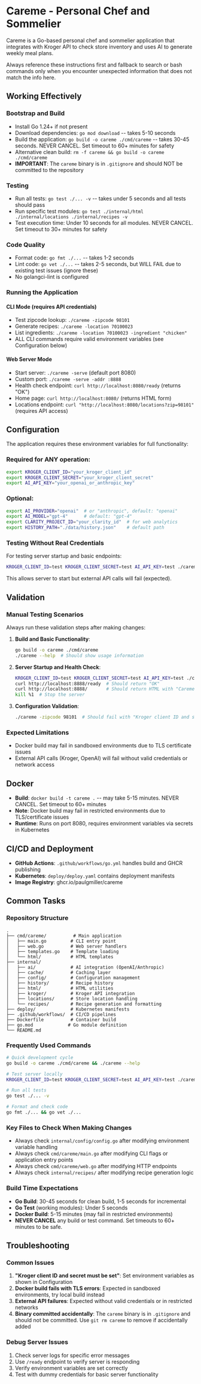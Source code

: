 # Careme - Personal Chef and Sommelier

Careme is a Go-based personal chef and sommelier application that integrates with Kroger API to check store inventory and uses AI to generate weekly meal plans.

Always reference these instructions first and fallback to search or bash commands only when you encounter unexpected information that does not match the info here.

## Working Effectively

### Bootstrap and Build
- Install Go 1.24+ if not present
- Download dependencies: `go mod download` -- takes 5-10 seconds
- Build the application: `go build -o careme ./cmd/careme` -- takes 30-45 seconds. NEVER CANCEL. Set timeout to 60+ minutes for safety
- Alternative clean build: `rm -f careme && go build -o careme ./cmd/careme`
- **IMPORTANT**: The `careme` binary is in `.gitignore` and should NOT be committed to the repository

### Testing
- Run all tests: `go test ./... -v` -- takes under 5 seconds and all tests should pass
- Run specific test modules: `go test ./internal/html ./internal/locations ./internal/recipes -v`
- Test execution time: Under 10 seconds for all modules. NEVER CANCEL. Set timeout to 30+ minutes for safety

### Code Quality
- Format code: `go fmt ./...` -- takes 1-2 seconds
- Lint code: `go vet ./...` -- takes 2-5 seconds, but WILL FAIL due to existing test issues (ignore these)
- No golangci-lint is configured

### Running the Application

#### CLI Mode (requires API credentials)
- Test zipcode lookup: `./careme -zipcode 98101`
- Generate recipes: `./careme -location 70100023` 
- List ingredients: `./careme -location 70100023 -ingredient "chicken"`
- ALL CLI commands require valid environment variables (see Configuration below)

#### Web Server Mode
- Start server: `./careme -serve` (default port 8080)
- Custom port: `./careme -serve -addr :8888`
- Health check endpoint: `curl http://localhost:8080/ready` (returns "OK")
- Home page: `curl http://localhost:8080/` (returns HTML form)
- Locations endpoint: `curl "http://localhost:8080/locations?zip=98101"` (requires API access)

## Configuration

The application requires these environment variables for full functionality:

### Required for ANY operation:
```bash
export KROGER_CLIENT_ID="your_kroger_client_id"
export KROGER_CLIENT_SECRET="your_kroger_client_secret" 
export AI_API_KEY="your_openai_or_anthropic_key"
```

### Optional:
```bash
export AI_PROVIDER="openai"  # or "anthropic", default: "openai"
export AI_MODEL="gpt-4"      # default: "gpt-4"
export CLARITY_PROJECT_ID="your_clarity_id"  # for web analytics
export HISTORY_PATH="./data/history.json"    # default path
```

### Testing Without Real Credentials
For testing server startup and basic endpoints:
```bash
KROGER_CLIENT_ID=test KROGER_CLIENT_SECRET=test AI_API_KEY=test ./careme -serve
```
This allows server to start but external API calls will fail (expected).

## Validation

### Manual Testing Scenarios
Always run these validation steps after making changes:

1. **Build and Basic Functionality**:
   ```bash
   go build -o careme ./cmd/careme
   ./careme --help  # Should show usage information
   ```

2. **Server Startup and Health Check**:
   ```bash
   KROGER_CLIENT_ID=test KROGER_CLIENT_SECRET=test AI_API_KEY=test ./careme -serve -addr :8888 &
   curl http://localhost:8888/ready  # Should return "OK"
   curl http://localhost:8888/       # Should return HTML with "Careme" title
   kill %1  # Stop the server
   ```

3. **Configuration Validation**:
   ```bash
   ./careme -zipcode 98101  # Should fail with "Kroger client ID and secret must be set"
   ```

### Expected Limitations
- Docker build may fail in sandboxed environments due to TLS certificate issues
- External API calls (Kroger, OpenAI) will fail without valid credentials or network access

## Docker

- **Build**: `docker build -t careme .` -- may take 5-15 minutes. NEVER CANCEL. Set timeout to 60+ minutes
- **Note**: Docker build may fail in restricted environments due to TLS/certificate issues
- **Runtime**: Runs on port 8080, requires environment variables via secrets in Kubernetes

## CI/CD and Deployment

- **GitHub Actions**: `.github/workflows/go.yml` handles build and GHCR publishing
- **Kubernetes**: `deploy/deploy.yaml` contains deployment manifests
- **Image Registry**: ghcr.io/paulgmiller/careme

## Common Tasks

### Repository Structure
```
.
├── cmd/careme/          # Main application
│   ├── main.go         # CLI entry point
│   ├── web.go          # Web server handlers
│   ├── templates.go    # Template loading
│   └── html/           # HTML templates
├── internal/
│   ├── ai/             # AI integration (OpenAI/Anthropic)
│   ├── cache/          # Caching layer
│   ├── config/         # Configuration management
│   ├── history/        # Recipe history
│   ├── html/           # HTML utilities
│   ├── kroger/         # Kroger API integration
│   ├── locations/      # Store location handling
│   └── recipes/        # Recipe generation and formatting
├── deploy/             # Kubernetes manifests
├── .github/workflows/  # CI/CD pipelines
├── Dockerfile          # Container build
├── go.mod             # Go module definition
└── README.md
```

### Frequently Used Commands
```bash
# Quick development cycle
go build -o careme ./cmd/careme && ./careme --help

# Test server locally
KROGER_CLIENT_ID=test KROGER_CLIENT_SECRET=test AI_API_KEY=test ./careme -serve

# Run all tests
go test ./... -v

# Format and check code
go fmt ./... && go vet ./...
```

### Key Files to Check When Making Changes
- Always check `internal/config/config.go` after modifying environment variable handling
- Always check `cmd/careme/main.go` after modifying CLI flags or application entry points
- Always check `cmd/careme/web.go` after modifying HTTP endpoints
- Always check `internal/recipes/` after modifying recipe generation logic

### Build Time Expectations
- **Go Build**: 30-45 seconds for clean build, 1-5 seconds for incremental
- **Go Test** (working modules): Under 5 seconds
- **Docker Build**: 5-15 minutes (may fail in restricted environments)
- **NEVER CANCEL** any build or test command. Set timeouts to 60+ minutes to be safe.

## Troubleshooting

### Common Issues
1. **"Kroger client ID and secret must be set"**: Set environment variables as shown in Configuration
2. **Docker build fails with TLS errors**: Expected in sandboxed environments, try local build instead
3. **External API failures**: Expected without valid credentials or in restricted networks
4. **Binary committed accidentally**: The `careme` binary is in `.gitignore` and should not be committed. Use `git rm careme` to remove if accidentally added

### Debug Server Issues
1. Check server logs for specific error messages
2. Use `/ready` endpoint to verify server is responding
3. Verify environment variables are set correctly
4. Test with dummy credentials for basic server functionality